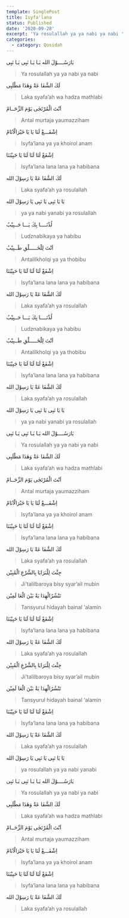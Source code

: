 ```yaml
---
template: SinglePost
title: Isyfa'lana
status: Published
date: '2020-09-28'
excerpt: 'Ya rosulallah ya ya nabi ya nabi '
categories:
  - category: Qosidah
---
```


يَارَسُــــوْلَ الله يَـا يَـا نَبِى يَـا نَبِى  
> Ya rosulallah ya ya nabi ya nabi  
   
لَكَ الشَّفَا عَةْ وَهٰذَا مَطْلَبِى  
> Laka syafa’ah wa hadza mathlabi 

اَنْتَ الْمُرْتَجٰى يَوْمَ الزِّحَــامْ 
> Antal murtaja yaumazziham 

اِشْفَـــعْ لَنَا يَا يَا خَيْرَالْاَنَامْ
> Isyfa’lana ya ya khoirol anam 

اِشْفَعْ لَنَا لَنَا لَنَا يَا حَبِيْبَنَا 
> Isyfa’lana lana lana ya habibana 

لَكَ الشَّفَا عَةْ يَا رَسِوْلَ الله
> Laka syafa’ah ya rosulallah 

يَا يَا نَبِى يَا نَبِى  يَا رَسِوْلَ الله

> ya ya nabi yanabi ya rosulallah 

لُذْنَــــا بِكَ يَـــا حَــبِيْبُ 
> Ludznabikaya ya habibu 

اَنْتَ لِلْخَـــــلْقِ طَــبِيْبُ
> Antalilkholqi ya ya thobibu 

اِشْفَعْ لَنَا لَنَا لَنَا يَا حَبِيْبَنَا  
> Isyfa’lana lana lana ya habibana 

لَكَ الشَّفَا عَةْ يَا رَسِوْلَ الله
> Laka syafa’ah ya rosulallah 

لُذْنَــــا بِكَ يَـــا حَــبِيْبُ 
> Ludznabikaya ya habibu 

اَنْتَ لِلْخَـــــلْقِ طَــبِيْبُ
> Antalilkholqi ya ya thobibu 

اِشْفَعْ لَنَا لَنَا لَنَا يَا حَبِيْبَنَا
> Isyfa’lana lana lana ya habibana 

لَكَ الشَّفَا عَةْ يَا رَسِوْلَ الله
> Laka syafa’ah ya rosulallah 

يَا يَا نَبِى يَا نَبِى
يَا رَسِوْلَ الله
> ya ya nabi yanabi ya rosulallah 

يَارَسُــــوْلَ الله يَـا يَـا نَبِى يَـا نَبِى
> Ya rosulallah ya ya nabi ya nabi 

لَكَ الشَّفَا عَةْ وَهٰذَا مَطْلَبِى
> Laka syafa’ah wa hadza mathlabi
 
اَنْتَ الْمُرْتَجٰى يَوْمَ الزِّحَــامْ 
> Antal murtaja yaumazziham 

اِشْفَـــعْ لَنَا يَا يَا خَيْرَالْاَنَامْ
> Isyfa’lana ya ya khoirol anam
 
اِشْفَعْ لَنَا لَنَا لَنَا يَا حَبِيْبَنَا
> Isyfa’lana lana lana ya habibana 

لَكَ الشَّفَا عَةْ يَا رَسِوْلَ الله
> Laka syafa’ah ya rosulallah 

جِئْتَ لِلْبَرَايَا بِالشَّرْعِ الْمُبِيْن 
> Ji’talilbaroya bisy syar’ail mubin 

تَنْشُرُالْهِدَا يَةْ بَيْنَ الْعَا لَمِيْن
> Tansyurul hidayah bainal ‘alamin 

اِشْفَعْ لَنَا لَنَا لَنَا يَا حَبِيْبَنَا
> Isyfa’lana lana lana ya habibana 

لَكَ الشَّفَا عَةْ يَا رَسِوْلَ الله 
> Laka syafa’ah ya rosulallah 

جِئْتَ لِلْبَرَايَا بِالشَّرْعِ الْمُبِيْن 
> Ji’talilbaroya bisy syar’ail mubin 

تَنْشُرُالْهِدَا يَةْ بَيْنَ الْعَا لَمِيْن
> Tansyurul hidayah bainal ‘alamin 

اِشْفَعْ لَنَا لَنَا لَنَا يَا حَبِيْبَنَا
> Isyfa’lana lana lana ya habibana 

لَكَ الشَّفَا عَةْ يَا رَسِوْلَ الله 
> Laka syafa’ah ya rosulallah

يَا يَا نَبِى يَا نَبِى
يَا رَسِوْلَ الله
> ya rosulallah
ya ya nabi yanabi

يَارَسُــــوْلَ الله يَـا يَـا نَبِى يَـا نَبِى
> Ya rosulallah ya ya nabi ya nabi 

لَكَ الشَّفَا عَةْ وَهٰذَا مَطْلَبِى
> Laka syafa’ah wa hadza mathlabi 

اَنْتَ الْمُرْتَجٰى يَوْمَ الزِّحَــامْ 
> Antal murtaja yaumazziham 

اِشْفَـــعْ لَنَا يَا يَا خَيْرَالْاَنَامْ
> Isyfa’lana ya ya khoirol anam 

اِشْفَعْ لَنَا لَنَا لَنَا يَا حَبِيْبَنَا
>Isyfa’lana lana lana ya habibana 

لَكَ الشَّفَا عَةْ يَا رَسِوْلَ الله

> Laka syafa’ah ya rosulallah 

